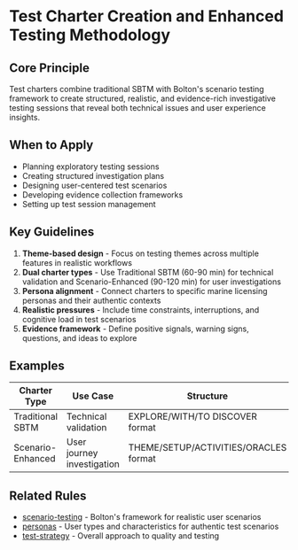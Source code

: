 # Test Charter Creation and Enhanced Testing Methodology

## Core Principle

Test charters combine traditional SBTM with Bolton's scenario testing framework to create structured, realistic, and evidence-rich investigative testing sessions that reveal both technical issues and user experience insights.

## When to Apply

- Planning exploratory testing sessions
- Creating structured investigation plans
- Designing user-centered test scenarios
- Developing evidence collection frameworks
- Setting up test session management

## Key Guidelines

1. **Theme-based design** - Focus on testing themes across multiple features in realistic workflows
2. **Dual charter types** - Use Traditional SBTM (60-90 min) for technical validation and Scenario-Enhanced (90-120 min) for user investigations
3. **Persona alignment** - Connect charters to specific marine licensing personas and their authentic contexts
4. **Realistic pressures** - Include time constraints, interruptions, and cognitive load in test scenarios
5. **Evidence framework** - Define positive signals, warning signs, questions, and ideas to explore

## Examples

| Charter Type      | Use Case                   | Structure                             | Duration   |
| ----------------- | -------------------------- | ------------------------------------- | ---------- |
| Traditional SBTM  | Technical validation       | EXPLORE/WITH/TO DISCOVER format       | 60-90 min  |
| Scenario-Enhanced | User journey investigation | THEME/SETUP/ACTIVITIES/ORACLES format | 90-120 min |

## Related Rules

- [scenario-testing](../scenario-testing.mdc) - Bolton's framework for realistic user scenarios
- [personas](../personas.mdc) - User types and characteristics for authentic test scenarios
- [test-strategy](../test-strategy.mdc) - Overall approach to quality and testing
